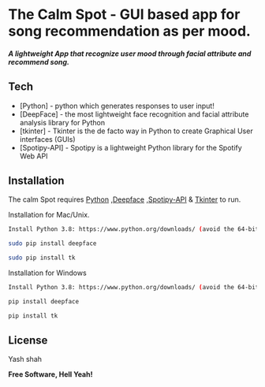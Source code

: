 # The Calm Spot - GUI based app for song recommendation as per mood.

##### A lightweight App that recognize user mood through facial attribute and recommend song.

## Tech

- [Python] - python which generates responses to user input!
- [DeepFace] -  the most lightweight face recognition and facial attribute analysis library for Python
- [tkinter] - Tkinter is the de facto way in Python to create Graphical User interfaces (GUIs)
- [Spotipy-API] - Spotipy is a lightweight Python library for the Spotify Web API


## Installation

The calm Spot requires [Python](https://www.python.org/) ,[Deepface](https://pypi.org/project/deepface/) ,[Spotipy-API](https://spotipy.readthedocs.io/en/2.19.0/) & [Tkinter](https://docs.python.org/3/library/tkinter.html) to run.

Installation for Mac/Unix.

```sh
Install Python 3.8: https://www.python.org/downloads/ (avoid the 64-bit versions)

sudo pip install deepface

sudo pip install tk
```

Installation for Windows

```sh
Install Python 3.8: https://www.python.org/downloads/ (avoid the 64-bit versions)

pip install deepface

pip install tk
```
## License

Yash shah

**Free Software, Hell Yeah!**

[//]: # (These are reference links used in the body of this note and get stripped out when the markdown processor does its job. There is no need to format nicely because it shouldn't be seen. Thanks SO - http://stackoverflow.com/questions/4823468/store-comments-in-markdown-syntax)

   [dill]: <https://github.com/joemccann/dillinger>
   [git-repo-url]: <https://github.com/joemccann/dillinger.git>
   [john gruber]: <http://daringfireball.net>
   [df1]: <http://daringfireball.net/projects/markdown/>
   [markdown-it]: <https://github.com/markdown-it/markdown-it>
   [Ace Editor]: <http://ace.ajax.org>
   [node.js]: <http://nodejs.org>
   [Twitter Bootstrap]: <http://twitter.github.com/bootstrap/>
   [jQuery]: <http://jquery.com>
   [@tjholowaychuk]: <http://twitter.com/tjholowaychuk>
   [express]: <http://expressjs.com>
   [AngularJS]: <http://angularjs.org>
   [Gulp]: <http://gulpjs.com>


